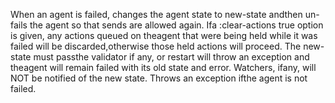 When an agent is failed, changes the agent state to new-state andthen un-fails the agent so that sends are allowed again.  Ifa :clear-actions true option is given, any actions queued on theagent that were being held while it was failed will be discarded,otherwise those held actions will proceed.  The new-state must passthe validator if any, or restart will throw an exception and theagent will remain failed with its old state and error.  Watchers, ifany, will NOT be notified of the new state.  Throws an exception ifthe agent is not failed.